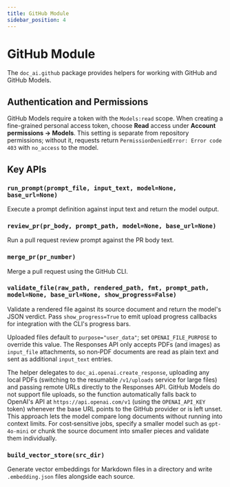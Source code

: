 ```yaml
---
title: GitHub Module
sidebar_position: 4
---
```


# GitHub Module

The `doc_ai.github` package provides helpers for working with GitHub and GitHub Models.

## Authentication and Permissions

GitHub Models require a token with the `Models:read` scope. When creating a fine-grained personal access token, choose **Read** access under **Account permissions → Models**. This setting is separate from repository permissions; without it, requests return `PermissionDeniedError: Error code 403` with `no_access` to the model.

## Key APIs

### `run_prompt(prompt_file, input_text, model=None, base_url=None)`
Execute a prompt definition against input text and return the model output.

### `review_pr(pr_body, prompt_path, model=None, base_url=None)`
Run a pull request review prompt against the PR body text.

### `merge_pr(pr_number)`
Merge a pull request using the GitHub CLI.

### `validate_file(raw_path, rendered_path, fmt, prompt_path, model=None, base_url=None, show_progress=False)`
Validate a rendered file against its source document and return the model's JSON verdict. Pass
`show_progress=True` to emit upload progress callbacks for integration with the CLI's progress bars.

Uploaded files default to `purpose="user_data"`; set `OPENAI_FILE_PURPOSE`
to override this value. The Responses API only accepts PDFs (and images) as
`input_file` attachments, so non‑PDF documents are read as plain text and sent
as additional `input_text` entries.

The helper delegates to `doc_ai.openai.create_response`, uploading any local
PDFs (switching to the resumable `/v1/uploads` service for large files) and
passing remote URLs directly to the Responses API. GitHub Models do not support
file uploads, so the function automatically falls back to OpenAI's API at
`https://api.openai.com/v1` (using the `OPENAI_API_KEY` token) whenever the base
URL points to the GitHub provider or is left unset. This approach lets the model
compare long documents without running into context limits. For cost‑sensitive
jobs, specify a smaller model such as `gpt-4o-mini` or chunk the source document
into smaller pieces and validate them individually.

### `build_vector_store(src_dir)`
Generate vector embeddings for Markdown files in a directory and write `.embedding.json` files alongside each source.
